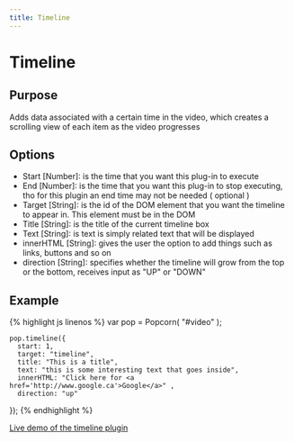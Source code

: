 ```yaml
---
title: Timeline
---
```

# Timeline #

## Purpose ##

Adds data associated with a certain time in the video, which creates a scrolling view of each item as the video progresses

## Options ##

* Start \[Number\]: is the time that you want this plug-in to execute
* End \[Number\]: is the time that you want this plug-in to stop executing, tho for this plugin an end time may not be needed ( optional )
* Target \[String\]: is the id of the DOM element that you want the timeline to appear in. This element must be in the DOM
* Title \[String\]: is the title of the current timeline box
* Text \[String\]: is text is simply related text that will be displayed
* innerHTML \[String\]: gives the user the option to add things such as links, buttons and so on
* direction \[String\]: specifies whether the timeline will grow from the top or the bottom, receives input as "UP" or "DOWN"

## Example ##

{% highlight js linenos %}
    var pop = Popcorn( "#video" );

    pop.timeline({
      start: 1,
      target: "timeline",
      title: "This is a title",
      text: "this is some interesting text that goes inside",
      innerHTML: "Click here for <a href='http://www.google.ca'>Google</a>" ,
      direction: "up"
   });
{% endhighlight %}

[Live demo of the timeline plugin](http://jsfiddle.net/popcornjs/yspL2/)
